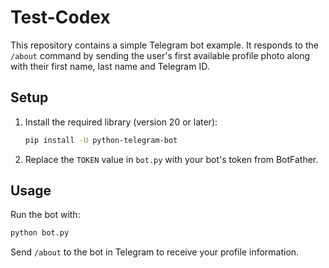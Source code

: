 # Test-Codex

This repository contains a simple Telegram bot example. It responds to the `/about` command by sending the user's first available profile photo along with their first name, last name and Telegram ID.

## Setup

1. Install the required library (version 20 or later):
   ```bash
   pip install -U python-telegram-bot
   ```
2. Replace the `TOKEN` value in `bot.py` with your bot's token from BotFather.

## Usage

Run the bot with:
```bash
python bot.py
```

Send `/about` to the bot in Telegram to receive your profile information.

